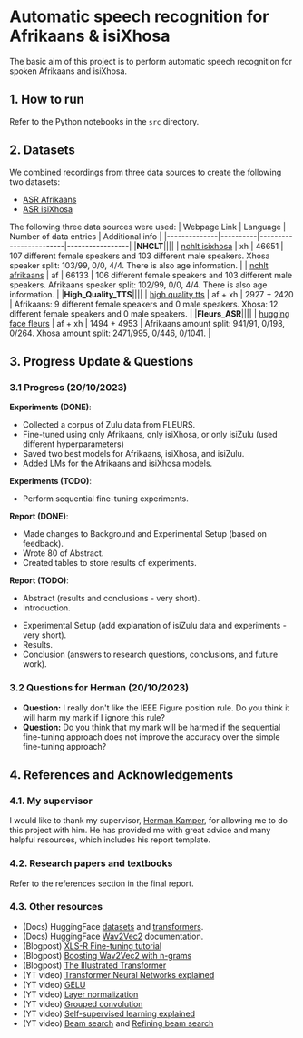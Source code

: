 # Automatic speech recognition for Afrikaans & isiXhosa
The basic aim of this project is to perform automatic speech recognition for 
spoken Afrikaans and isiXhosa.

## 1. How to run
Refer to the Python notebooks in the ``src`` directory.

## 2. Datasets
We combined recordings from three data sources to create the following two datasets:
 - [ASR Afrikaans](https://huggingface.co/datasets/lucas-meyer/asr_af)
 - [ASR isiXhosa](https://huggingface.co/datasets/lucas-meyer/asr_xh)

The following three data sources were used:
| Webpage Link | Language | Number of data entries | Additional info |
|--------------|----------|------------------------|-----------------|
|**NHCLT**||||
| [nchlt isixhosa](https://repo.sadilar.org/handle/20.500.12185/279)                 | xh      | 46651       | 107 different female speakers and 103 different male speakers. Xhosa speaker split: 103/99, 0/0, 4/4. There is also age information. |
| [nchlt afrikaans](https://repo.sadilar.org/handle/20.500.12185/280)                | af      | 66133       | 106 different female speakers and 103 different male speakers. Afrikaans speaker split: 102/99, 0/0, 4/4. There is also age information. |
|**High_Quality_TTS**||||
| [high quality tts](https://repo.sadilar.org/handle/20.500.12185/527)               | af + xh | 2927 + 2420 | Afrikaans: 9 different female speakers and 0 male speakers. Xhosa: 12 different female speakers and 0 male speakers. |
|**Fleurs_ASR**||||
| [hugging face fleurs](https://huggingface.co/datasets/google/fleurs)               | af + xh | 1494 + 4953 | Afrikaans amount split: 941/91, 0/198, 0/264. Xhosa amount split: 2471/995, 0/446, 0/1041. |

<!-- ## Datasets I am not using
| Webpage Link | Language | Number of data entries | Additional info |
|--------------|----------|------------------------|-----------------|
|**Lwazi_ASR**||||
| [lwazi isixhosa asr](https://repo.sadilar.org/handle/20.500.12185/460)             | xh      | 6300        | 210 different speakers (30 sentences each): 107 female speakers and 101 male speakers (2 unknown). The examples for each speaker are not very long, and the transcritptions need to be preprocessed in their own way. The spoken sentences are the same for every speaker. There is also age information. Cellphone quality recordings. |
| [lwazi afrikaans asr](https://repo.sadilar.org/handle/20.500.12185/434)            | af      | 6000        | 200 different speakers (30 sentences each): 98 female speakers and 101 male speakers (1 unknown). The examples for each speaker are not very long, and the transcritptions need to be preprocessed in their own way. The spoken sentences are the same for every speaker. There is also age information. Cellphone quality recordings. |
|**African_Speech_Tech**||||
| [african speech tech (xh)](https://repo.sadilar.org/handle/20.500.12185/305)       | xh      | Not sure.   | Struggling with the format of the dataset. The audio files are in ``.alaw`` format and the full sentence transcriptions are not given (they provide ``.TextGrid`` files). |
| [african speech tech (af)](https://repo.sadilar.org/handle/20.500.12185/400)       | af      | Not sure.   | Struggling with the format of the dataset. The audio files are in ``.alaw`` format and the full sentence transcriptions are not given (they provide ``.TextGrid`` files). |
|**Coloured/black Afrikaans**||||
| [coloured afrikaans](https://repo.sadilar.org/handle/20.500.12185/444)             | af      | Not sure.   | Struggling with the format of the dataset. The audio files are in ``.alaw`` format and the full sentence transcriptions are not given (they provide ``.TextGrid`` files). |
| [black afrikaans](https://repo.sadilar.org/handle/20.500.12185/422)                | af      | Not sure.   | Struggling with the format of the dataset. The audio files are in ``.alaw`` format and the full sentence transcriptions are not given (they provide ``.TextGrid`` files). |
|**Multipron corpus**||||
| [multipron corpus](https://repo.sadilar.org/handle/20.500.12185/379)               | af      | ~2500-3000  | Proper names dataset. 7 female speaker and 6 male speakers. | -->


<!-- ### Progress (11/08/2023)
   1. Downloaded Afrikaans and isiXhosa TTS datasets.
   2. Performed preprocessing to convert data into Dataset format for huggingface.
   3. Created a train/validation/test set from the data.
   4. Bare minimum text normalization for the label/sentences/transcripts.
   5. Imported large XLS-R model and fine-tuned with Afrikaans data + saved a model.

### Questions for Herman (11/08/2023)
   1. **Question:** What's next? In what direction are we heading towards?
        - **Answer:** First clean up pipeline and sort out datasets.
   2. **Question:** Do you expect me to implement and train a similar model from scratch?
        - **Answer:** ...
   3. **Question:** Should diacritics be removed? Other preprocessing tips?
        - **Answer:** No, keep it as simple as possible.
   4. **Question:** I'm not entirely sure what a sensible method is for 
      choosing a validation/test set. Right now I am splitting
      randomly.
        - **Answer:** Choose test/validation set very carefully & don't split randomly.
   5. **Question:** Should I remove the English sentences from the Afrikaans and
      isiXhosa datasets?
        - **Answer:** No.
   6. **Question:** Siswati or isiXhosa?
        - **Answer:** Use isiXhosa for now.

### Progress (18/08/2023)
   1. Downloaded more datasets.
   2. Familiarized with HuggingFace hub and can now load and store models.
   3. Further research into how XLS-R works.
   4. Research into how OpenAI's whisper works.

### Questions for Herman (18/08/2023)
   1. **Question:** *(More for myself)* Why are NNs preferred over other 
    machine learning algorithms for the problem of speech recognition?
   machine learning algorithms for the problem of speech recognition?
         - **ChatGPT answer:** In summary, neural networks are preferred for 
         automatic speech recognition due to their capacity for automatic 
         feature learning, end-to-end modeling, robustness to variability, 
         utilization of large-scale data, and adaptability through transfer 
         learning. These characteristics collectively contribute to their 
         superior performance in ASR tasks.
   2. Is the development set the same as the validation set? Why do people use
   less data entries in their dev sets than in their test sets?
         - **Herman answer:** Over the years NNs started to perform much better
         than the goto models, which were HMMs at the time.
   3. **Question:** Is the development set the same as the validation set? 
   Why do people use less data entries in their dev sets than in their test sets?
         - **Answer:** Could be for many different reasons, but most likely it is
         small so that the training set can be as large as possible.

### Progress (29/08/2023)
   1. Completed dataset exploration. Unfortunately, more than half of the datasets
   which I downloaded/requested are either (1) not available anymore, (2) impractical format,
   or (3) are not useful for ASR tasks (eg. datasets that contain limited number of speakers).
   2. Read through the literature of ASR, which includes research papers and textbook chapters.
   I also made hand-written summaries of the resources which I thought were important. 
   The table below provides a summary of the papers/resources which I either read or summarized.

### Questions for Herman (29/08/2023)
   1. **Discussion:** I can see two approaches of creating a train/val/test set.
   The 1st approach is to use seperate datasets (NCHLT, Fleurs, high-quality-tts, etc.)
   for each of the train/val/test sets. The 2nd approach is to create a train/val/test
   set from each dataset (NCHLT, Fleurs, high-quality-tts, etc.) and then to combine
   each training set to create the final training set, etc.
         - **Conclusion:** Go for the 2nd approach, makes result section better.

### Progress (02/09/2023)
   1. **Finished dataset (DS) splits** for Afrikaans-exclusive DS, isiXhosa-exclusive DS, 
   and Afrikaans-isiXhosa-combined DS.
   2. **Uploaded Afrikaans-exclusive** DS to the HuggingFace [hub](https://huggingface.co/datasets/lucas-meyer/asr_af).
   3. **Continued reading** through the literature of ASR.

### Questions for Herman (02/09/2023)
   1. **Discussion:** If the data is already downloaded, then it takes
   about 3 minutes to load the Afrikaans-exclusive dataset from disk. 
   However, when using Google Colab it takes about 30 minutes to load 
   the Afrikaans-exclusive dataset from the HuggingFace hub. This is one
   of the reasons why I think using Google Colab will be a painful experience.
   Are there any available *super*-computers that I can get access to?

### Progress (08/09/2023)
   1. (Mon \& Tue) Familiarized myself with HPC1, and set SSH up with VPN.
   2. (Wed, Thu \& Fr) Tried to train xls-r model (300M) with ~ 65K Afrikaans instances. It became clear to me that having a GPU does not necessarily solve my previous issues. The main issue: Running out of GPU memory. There are few more ways to optimize GPU memory usage that I haven't tried (e.g. using a fully sharded backend).

### Questions for Herman (08/09/2023)
   1. **Discussion:** Should I continue trying to train the 300M xls-r model and/or the tiny/small whisper model using Huggingface? OR, should I try to implement the same models without using HuggingFace (i.e. only PyTorch.audio ...). My opinion is that HuggingFace is convenient, however there is less control. I would like to give HuggingFace one last chance over the weekend, since there are some things I can still try. However, I think that if Monday comes and I still don't have anything, I would like to try implementing it using the audio package from PyTorch (they have built-in support for CTC and Wav2Vec2).
      - **Answer:** Try to fine-tune one model on HF if you can. Use ``fairseq`` for the rest.
   2. **Discussion:** Would like to discuss potential research questions that we can answer. Would appreciate if you could give input and raise any potential concerns.
      - **Answer:** Three tiers of goals: (1) Fine-tune XLS-R to Afrikaans and isiXhosa. (2) Compare pretraining from scratch + finetuning VS. finetuning a pretrained model. (3) Pretraining on isiXhosa, finetuning on Zulu.

### Progress (15/09/2023)
   1. **Monday:** Finished presentation and prepared speech. Established three tiers of end-goals: 
      1. Fine-tune XLS-R to Afrikaans and isiXhosa.
      2. Comparison: Pretraining wav2vec2 from scratch + finetuning VS. finetuning a pretrained XLS-R model.
      3. Comparison: Pretraining on isiXhosa and finetuning on Zulu VS. pretraining on Afrikaans and finetuning on Zulu.
   2. **Tuesday:** Researched wav2vec2 pretraining and ran fine-tuning script on Google Colab.
   3. **Wednesday:** Started with report layout, continued struggling with HPC and eventually gave up.
   4. **Thursday:** Bought GC compute unnits, fine-tuned XLS-R with AF data (excl. NCHLT data).
   I also started pretraining a wav2vec model from scratch using HuggingFace and the AF NCHLT dataset.
   5. **Friday:** Edited README and prepared for meeting, not much yet. I am looking at the following things at the moment:
      - Continue to fine-tune XLS-R 300M model using different hyperparameter values. Since the model overfits,
      I would like to decrease the learning rate and introduce callbacks like EarlyStopping.
      - Try to train a wav2vec2 model from scratch using the NCHLT data. The issue right now is that I am getting NaN loss
      and cosine similarity. According to some online users the issue arises from having a too large learning rate 
      (or too small batch size).
      - Write a little bit of the *background* and *related work* sections of the report.

![](images/pretrain.png)

### Questions for Herman (15/09/2023)
   1. **Question:** Can you comment on the three tiers of end-goals for the project. Is it too little/much? Is it over/under-ambitious?
   2. **Question:** Can we talk about installing a computer in the Media Lab?
   3. **Question:** Do you think it is fine to use NCHLT data for pretraining and the rest of the data for fine-tuning?
   4. **Question:** (``if answer_q2 == "no"``) Where can I find unsupervised speech data?
   5. **Question:** From your experience with ASR models, could you find a positive correlation between the learning rate and batch size?
   6. **Question:** What should I focus on the most?
   6. **Question:** Can you please help me with the layout of the report?

### Progress (21/09/2023)
   1. **Monday:** Fine-tune XLS-R to Afrikaans and isiXhosa. Started coding LM boosting.
   2. **Tuesday:** Finished LM boosting notebook. Tried LM boosted model, but config and LM alphabet did not align.
   3. **Wednesday:** Fixed config, LM boosted model works.

### Questions for Herman (21/09/2023)
   1. **Question:** Which data should I use for the LM? I don't think the Wiki data is enough.
   2. **Question:** Could you comment on my vocab and the characters which I am removing?
   3. **Question:** What should I have written before our next meeting, and should I aim to finish the pretraining script as well?

### Progress (06/10/2023)
   1. Coding:
      - Dataset analysis - we can discuss later.
      - Prepared more language data by adding the transcription data from the ASR training set.
      - Prepared everything else required for running experiments.
   2. Report writing:
      - Completed 80% of "Background" section.
      - Created outline for the remainder of the report.

### Questions for Herman (06/10/2023)
   1. **Question:** Do you have the already processed LM data from WikiMedia? I am struggling to find a simple solution to clean the data desirably.
   2. **Question:** I would like to use the NCHLT data as well, since I am not performing pretraining anymore. Should I use it, even though its sh\*t?
   3. **Discussion:** (Loosely-related to previous) How to remove the outliers of each dataset? I have created histograms that describe the durations of all entries for each of the three datasets.
   4. **Question:** Is [this](https://www.overleaf.com/latex/templates/stellenbosch-university-statistics-and-actuarial-science-thesis-template/kvvvzcgntntt) the correct template that you wanted me to use?
   5. **Question:** Does the research project count as a module (since it is not an actual thesis)?
   6. **Question:** Should I use "ASR" / "automatic speech recognition" or just simply "speech recognition" or both interchangeably?
   7. **Discussion:** The outline of "Background".
   8. **Discussion:** The outline of "Methodology" / "Experimental Setup" / "Emperical Procedure"?
   9. **Question:** What should be included and what should be omitted when discussing datasets?
   10. **Discussion:** The outline of the rest of the report.

### Progress (13/10/2023)
   1. Ensured that Afrikaans and isiXhosa datasets are similiar w.r.t. total duration and duration histograms.
   2. Finalized text datasets used for $n$-gram LMs.
   3. Writing report.
   4. Performed experiments and observed the effect of changing the values of different hyperparameters.

### Questions for Herman (13/10/2023)
   1. **Question:** Do you think there is time today/tomorrow for me to send you a more updated version of my report?
   1. **Discussion:** Do you think I should include more diagrams for wav2vec 2.0 background section (one for each component)? Here is an [example](https://jonathanbgn.com/2021/09/30/illustrated-wav2vec-2.html). I think it could be useful, since it took very long for me to understand.
   2. **Question:** Should I use TikZ for diagrams? If not, can you recommend any applications for creating diagrams/figures that were useful to you in the past.
   3. **Question:** I have included an outline for the Experimental Setup. Can you review this as well? -->

## 3. Progress Update & Questions

### 3.1 Progress (20/10/2023)
**Experiments (DONE)**:
 - Collected a corpus of Zulu data from FLEURS.
 - Fine-tuned using only Afrikaans, only isiXhosa, or only isiZulu (used different hyperparameters) 
 - Saved two best models for Afrikaans, isiXhosa, and isiZulu.
 - Added LMs for the Afrikaans and isiXhosa models.

**Experiments (TODO)**:
 - Perform sequential fine-tuning experiments.

**Report (DONE)**:
 - Made changes to Background and Experimental Setup (based on feedback).
 - Wrote $80%$ of Abstract.
 - Created tables to store results of experiments.

**Report (TODO)**:
 - Abstract (results and conclusions - very short).
 - Introduction.
 <!-- - Background (two paragraphs). -->
 - Experimental Setup (add explanation of isiZulu data and experiments - very short).
 - Results.
 - Conclusion (answers to research questions, conclusions, and future work).

### 3.2 Questions for Herman (20/10/2023)
 - **Question:** I really don't like the IEEE Figure position rule. Do you think it will harm my mark if I ignore this rule?
 - **Question:** Do you think that my mark will be harmed if the sequential fine-tuning approach does not improve the accuracy over the simple fine-tuning approach?

<!-- ### 4.3 Questions unrelated to project (06/10/2023)
   1. **Question:** Can you give your own biased opinion on working straight after Masters? Can you also give your opinion on doing a PhD straight after Masters? I'm at a bit of a crossroads, since I believe in my capabilities to do either (work/research)... Finally, can you give your opinion on doing both (working while doing research/PhD)?
   2. **Question:** I am thinking about applying for a job next year. I would like to work with Audio + ML (speech, music, etc.). 
   Do you have any connections/recommendations for me? Trackosaurus education? -->

## 4. References and Acknowledgements

### 4.1. My supervisor
I would like to thank my supervisor, [Herman Kamper](https://www.kamperh.com/), for allowing me to do this project with him.
He has provided me with great advice and many helpful resources, which includes his report template.

### 4.2. Research papers and textbooks
Refer to the references section in the final report.

### 4.3. Other resources
 - (Docs) HuggingFace [datasets](https://huggingface.co/docs/datasets/index) and [transformers](https://huggingface.co/docs/transformers/index).
 - (Docs) HuggingFace [Wav2Vec2](https://huggingface.co/docs/transformers/model_doc/wav2vec2) documentation.
 - (Blogpost) [XLS-R Fine-tuning tutorial](https://huggingface.co/blog/fine-tune-xlsr-wav2vec2)
 - (Blogpost) [Boosting Wav2Vec2 with n-grams](https://huggingface.co/blog/wav2vec2-with-ngram)
 - (Blogpost) [The Illustrated Transformer](https://jalammar.github.io/illustrated-transformer/)
 - (YT video) [Transformer Neural Networks explained](https://www.youtube.com/watch?v=TQQlZhbC5ps)
 - (YT video) [GELU](https://www.youtube.com/watch?v=kMpptn-6jaw)
 - (YT video) [Layer normalization](https://youtube.com/shorts/TKPowx9fb-A?feature=share)
 - (YT video) [Grouped convolution](https://www.youtube.com/watch?v=3NU2vV3XD8c)
 - (YT video) [Self-supervised learning explained](https://www.youtube.com/watch?v=iGJ1XSkCyU0)
 - (YT video) [Beam search](https://www.youtube.com/watch?v=RLWuzLLSIgw) and [Refining beam search](https://www.youtube.com/watch?v=gb__z7LlN_4)
